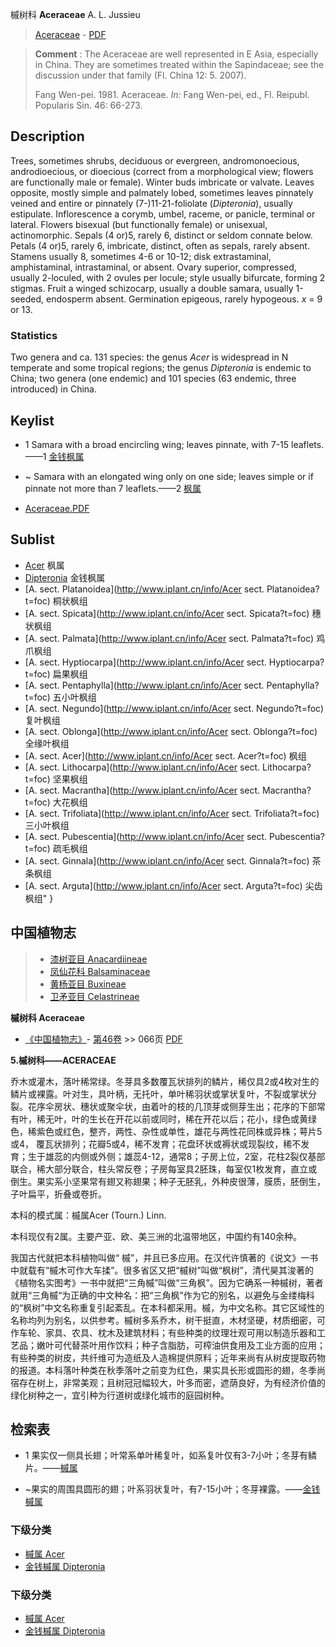 槭树科 **Aceraceae** A. L. Jussieu

> [Aceraceae](Aceraceae-槭树科.md) - [PDF](http://www.iplant.cn/foc/pdf/Aceraceae.pdf)

> **Comment** : 
> The Aceraceae are well represented in E Asia, especially in China. They are sometimes treated within the Sapindaceae; see the discussion under that family (Fl. China 12: 5. 2007).
>
> Fang Wen-pei. 1981. Aceraceae. *In:* Fang Wen-pei, ed., Fl. Reipubl. Popularis Sin. 46: 66-273.

## Description

Trees, sometimes shrubs, deciduous or evergreen, andromonoecious, androdioecious, or dioecious (correct from a morphological view; flowers are functionally male or female). Winter buds imbricate or valvate. Leaves opposite, mostly simple and palmately lobed, sometimes leaves pinnately veined and entire or pinnately (7-)11-21-foliolate (*Dipteronia*), usually estipulate. Inflorescence a corymb, umbel, raceme, or panicle, terminal or lateral. Flowers bisexual (but functionally female) or unisexual, actinomorphic. Sepals (4 or)5, rarely 6, distinct or seldom connate below. Petals (4 or)5, rarely 6, imbricate, distinct, often as sepals, rarely absent. Stamens usually 8, sometimes 4-6 or 10-12; disk extrastaminal, amphistaminal, intrastaminal, or absent. Ovary superior, compressed, usually 2-loculed, with 2 ovules per locule; style usually bifurcate, forming 2 stigmas. Fruit a winged schizocarp, usually a double samara, usually 1-seeded, endosperm absent. Germination epigeous, rarely hypogeous. *x* = 9 or 13.

### Statistics
Two genera and ca. 131 species: the genus *Acer* is widespread in N temperate and some tropical regions; the genus *Dipteronia* is endemic to China; two genera (one endemic) and 101 species (63 endemic, three introduced) in China.

## Keylist

* 1 Samara with a broad encircling wing; leaves pinnate, with 7-15 leaflets.——1 [金钱枫属](http://www.iplant.cn/info/Dipteronia?t=foc)
* ~ Samara with an elongated wing only on one side; leaves simple or if pinnate not more than 7 leaflets.——2 [枫属](Acer-槭属.md)

* [Aceraceae.PDF](http://www.iplant.cn/foc/pdf/Aceraceae.pdf)

## Sublist

* [Acer](Acer-槭属.md) 枫属
* [Dipteronia](http://www.iplant.cn/info/Dipteronia?t=foc)
 金钱枫属
* [A.  sect. Platanoidea](http://www.iplant.cn/info/Acer sect. Platanoidea?t=foc)
 桐状枫组
* [A.  sect. Spicata](http://www.iplant.cn/info/Acer sect. Spicata?t=foc)
 穗状枫组
* [A.  sect. Palmata](http://www.iplant.cn/info/Acer sect. Palmata?t=foc)
 鸡爪枫组
* [A.  sect. Hyptiocarpa](http://www.iplant.cn/info/Acer sect. Hyptiocarpa?t=foc)
 扁果枫组
* [A.  sect. Pentaphylla](http://www.iplant.cn/info/Acer sect. Pentaphylla?t=foc)
 五小叶枫组
* [A.  sect. Negundo](http://www.iplant.cn/info/Acer sect. Negundo?t=foc)
 复叶枫组
* [A.  sect. Oblonga](http://www.iplant.cn/info/Acer sect. Oblonga?t=foc)
 全缘叶枫组
* [A.  sect. Acer](http://www.iplant.cn/info/Acer sect. Acer?t=foc)
 枫组
* [A.  sect. Lithocarpa](http://www.iplant.cn/info/Acer sect. Lithocarpa?t=foc)
 坚果枫组
* [A.  sect. Macrantha](http://www.iplant.cn/info/Acer sect. Macrantha?t=foc)
 大花枫组
* [A.  sect. Trifoliata](http://www.iplant.cn/info/Acer sect. Trifoliata?t=foc)
 三小叶枫组
* [A.  sect. Pubescentia](http://www.iplant.cn/info/Acer sect. Pubescentia?t=foc)
 疏毛枫组
* [A.  sect. Ginnala](http://www.iplant.cn/info/Acer sect. Ginnala?t=foc)
 茶条枫组
* [A.  sect. Arguta](http://www.iplant.cn/info/Acer sect. Arguta?t=foc) 尖齿枫组"
}

## 中国植物志

> * [漆树亚目  Anacardiineae](http://www.iplant.cn/info/Anacardiineae?t=z)
> * [凤仙花科  Balsaminaceae](Balsaminaceae-凤仙花科.md)
> * [黄杨亚目  Buxineae](http://www.iplant.cn/info/Buxineae?t=z)
> * [卫矛亚目  Celastrineae](http://www.iplant.cn/info/Celastrineae?t=z)

**槭树科 Aceraceae**

* [《中国植物志》](http://www.iplant.cn/frps)- [第46卷](http://www.iplant.cn/frps/vol/46) >> 066页 [PDF](http://www.iplant.cn/frps/pdf/46/066z.pdf)

**5.槭树科——ACERACEAE**

乔木或灌木，落叶稀常绿。冬芽具多数覆瓦状排列的鳞片，稀仅具2或4枚对生的鳞片或裸露。叶对生，具叶柄，无托叶，单叶稀羽状或掌状复叶，不裂或掌状分裂。花序伞房状、穗状或聚伞状，由着叶的枝的几顶芽或侧芽生出；花序的下部常有叶，稀无叶，叶的生长在开花以前或同时，稀在开花以后；花小，绿色或黄绿色，稀紫色或红色，整齐，两性、杂性或单性，雄花与两性花同株或异株；萼片5或4， 覆瓦状排列；花瓣5或4，稀不发育；花盘环状或褥状或现裂纹，稀不发育；生于雄蕊的内侧或外侧；雄蕊4-12，通常8；子房上位，2室，花柱2裂仅基部联合，稀大部分联合，柱头常反卷；子房每室具2胚珠，每室仅1枚发育，直立或倒生。果实系小坚果常有翅又称翅果；种子无胚乳，外种皮很薄，膜质，胚倒生，子叶扁平，折叠或卷折。

本科的模式属：槭属Acer (Tourn.) Linn.

本科现仅有2属。主要产亚、欧、美三洲的北温带地区，中国约有140余种。

我国古代就把本科植物叫做“ 槭”，并且已多应用。在汉代许慎著的《说文》一书中就载有“槭木可作大车揉”。很多省区又把“槭树”叫做“枫树”，清代昊其浚著的《植物名实图考》一书中就把“三角槭”叫做“三角枫”。因为它确系一种槭树，著者就用“三角槭“为正确的中文种名：把“三角枫”作为它的别名，以避免与金缕梅科的“枫树”中文名称重复引起紊乱。在本科都采用。槭，为中文名称。其它区域性的名称均列为别名，以供参考。槭树多系乔木，树干挺直，木材坚硬，材质细密，可作车轮、家具、农具、枕木及建筑材料；有些种类的纹理壮观可用以制造乐器和工艺品；嫩叶可代替茶叶用作饮料；种子含脂肪，可榨油供食用及工业方面的应用；有些种类的树皮，共纤维可为造纸及人造棉提供原料；近年来尚有从树皮提取药物的报道。本科落叶种类在秋季落叶之前变为红色，果实具长形或圆形的翅，冬季尚宿存在树上，非常美观；且树冠冠幅较大，叶多而密，遮荫良好，为有经济价值的绿化树种之一，宜引种为行道树或绿化城市的庭园树种。

## 检索表

* 1 果实仅一侧具长翅；叶常系单叶稀复叶，如系复叶仅有3-7小叶；冬芽有鳞片。——[槭属](Acer-槭属.md)

* ~果实的周围具圆形的翅；叶系羽状复叶，有7-15小叶；冬芽裸露。——[金钱槭属](http://www.iplant.cn/info/Dipteronia?t=z)

### 下级分类
* [槭属  Acer](Acer-槭属.md)
* [金钱槭属  Dipteronia](http://www.iplant.cn/info/Dipteronia?t=z)

### 下级分类
* [槭属  Acer](http://iplant.cn/info/sp/Acer?t=z)
* [金钱槭属  Dipteronia](http://iplant.cn/info/sp/Dipteronia?t=z)
